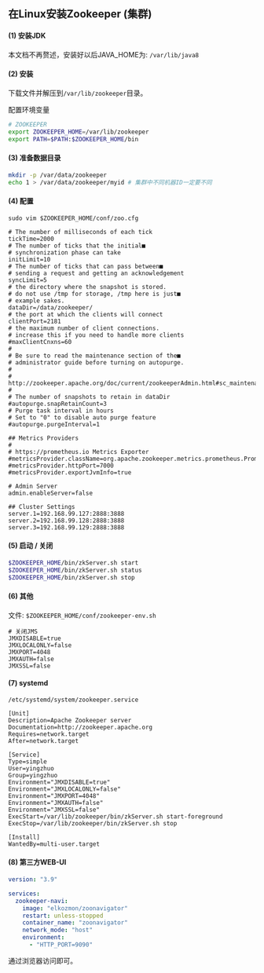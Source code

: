 ## 在Linux安装Zookeeper (集群)

#### (1) 安装JDK

本文档不再赘述，安装好以后JAVA_HOME为: `/var/lib/java8`

#### (2) 安装

下载文件并解压到`/var/lib/zookeeper`目录。

配置环境变量

```bash
# ZOOKEEPER
export ZOOKEEPER_HOME=/var/lib/zookeeper
export PATH=$PATH:$ZOOKEEPER_HOME/bin
```

#### (3) 准备数据目录

```bash
mkdir -p /var/data/zookeeper
echo 1 > /var/data/zookeeper/myid # 集群中不同机器ID一定要不同
```

#### (4) 配置

`sudo vim $ZOOKEEPER_HOME/conf/zoo.cfg`

```text
# The number of milliseconds of each tick
tickTime=2000
# The number of ticks that the initial■
# synchronization phase can take
initLimit=10
# The number of ticks that can pass between■
# sending a request and getting an acknowledgement
syncLimit=5
# the directory where the snapshot is stored.
# do not use /tmp for storage, /tmp here is just■
# example sakes.
dataDir=/data/zookeeper/
# the port at which the clients will connect
clientPort=2181
# the maximum number of client connections.
# increase this if you need to handle more clients
#maxClientCnxns=60
#
# Be sure to read the maintenance section of the■
# administrator guide before turning on autopurge.
#
# http://zookeeper.apache.org/doc/current/zookeeperAdmin.html#sc_maintenance
#
# The number of snapshots to retain in dataDir
#autopurge.snapRetainCount=3
# Purge task interval in hours
# Set to "0" to disable auto purge feature
#autopurge.purgeInterval=1

## Metrics Providers
#
# https://prometheus.io Metrics Exporter
#metricsProvider.className=org.apache.zookeeper.metrics.prometheus.PrometheusMetricsProvider
#metricsProvider.httpPort=7000
#metricsProvider.exportJvmInfo=true

# Admin Server
admin.enableServer=false

## Cluster Settings
server.1=192.168.99.127:2888:3888
server.2=192.168.99.128:2888:3888
server.3=192.168.99.129:2888:3888
```

#### (5) 启动 / 关闭

```bash
$ZOOKEEPER_HOME/bin/zkServer.sh start
$ZOOKEEPER_HOME/bin/zkServer.sh status
$ZOOKEEPER_HOME/bin/zkServer.sh stop
```

#### (6) 其他

文件: `$ZOOKEEPER_HOME/conf/zookeeper-env.sh`

```text
# 关闭JMS
JMXDISABLE=true
JMXLOCALONLY=false
JMXPORT=4048
JMXAUTH=false
JMXSSL=false
```

#### (7) systemd

`/etc/systemd/system/zookeeper.service`

```service
[Unit]
Description=Apache Zookeeper server
Documentation=http://zookeeper.apache.org
Requires=network.target
After=network.target

[Service]
Type=simple
User=yingzhuo
Group=yingzhuo
Environment="JMXDISABLE=true"
Environment="JMXLOCALONLY=false"
Environment="JMXPORT=4048"
Environment="JMXAUTH=false"
Environment="JMXSSL=false"
ExecStart=/var/lib/zookeeper/bin/zkServer.sh start-foreground
ExecStop=/var/lib/zookeeper/bin/zkServer.sh stop

[Install]
WantedBy=multi-user.target
```

#### (8) 第三方WEB-UI

```yaml
version: "3.9"

services:
  zookeeper-navi:
    image: "elkozmon/zoonavigator"
    restart: unless-stopped
    container_name: "zoonavigator"
    network_mode: "host"
    environment:
      - "HTTP_PORT=9090"
```

通过浏览器访问即可。